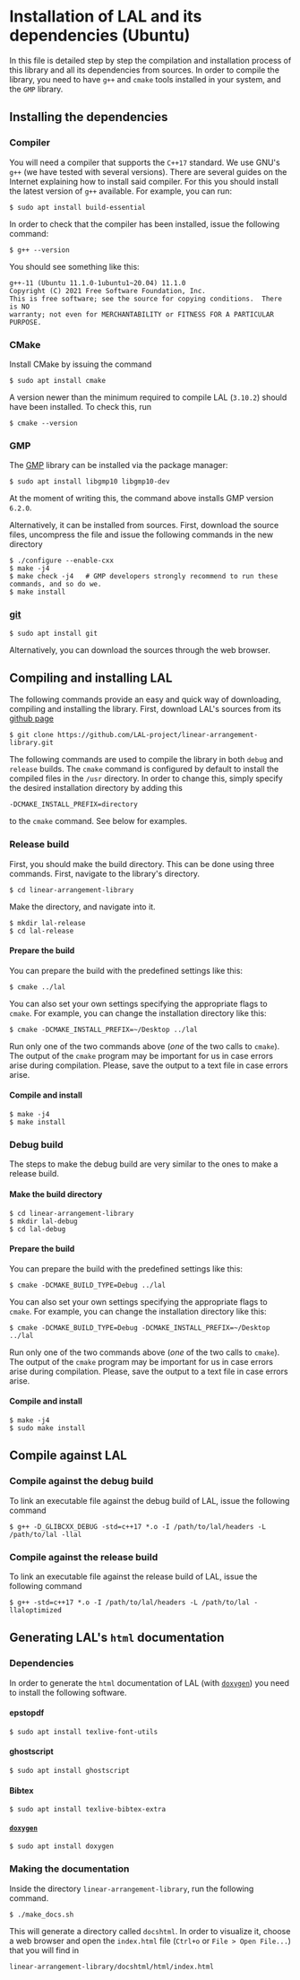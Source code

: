 # Installation of LAL and its dependencies (Ubuntu)

In this file is detailed step by step the compilation and installation process of this library and all its dependencies from sources. In order to compile the library, you need to have `g++` and `cmake` tools installed in your system, and the `GMP` library.

## Installing the dependencies

### Compiler

You will need a compiler that supports the `C++17` standard. We use GNU's `g++` (we have tested with several versions). There are several guides on the Internet explaining how to install said compiler. For this you should install the latest version of `g++` available. For example, you can run:

	$ sudo apt install build-essential

In order to check that the compiler has been installed, issue the following command:

	$ g++ --version

You should see something like this:

	g++-11 (Ubuntu 11.1.0-1ubuntu1~20.04) 11.1.0
	Copyright (C) 2021 Free Software Foundation, Inc.
	This is free software; see the source for copying conditions.  There is NO
	warranty; not even for MERCHANTABILITY or FITNESS FOR A PARTICULAR PURPOSE.

### CMake

Install CMake by issuing the command

	$ sudo apt install cmake

A version newer than the minimum required to compile LAL (`3.10.2`) should have been installed. To check this, run

	$ cmake --version

### GMP

The [GMP](https://gmplib.org/) library can be installed via the package manager:

	$ sudo apt install libgmp10 libgmp10-dev

At the moment of writing this, the command above installs GMP version `6.2.0`.

Alternatively, it can be installed from sources. First, download the source files, uncompress the file and issue the following commands in the new directory

	$ ./configure --enable-cxx
	$ make -j4
	$ make check -j4   # GMP developers strongly recommend to run these commands, and so do we.
	$ make install

### [git](https://git-scm.com/)

	$ sudo apt install git

Alternatively, you can download the sources through the web browser.

## Compiling and installing LAL

The following commands provide an easy and quick way of downloading, compiling and installing the library. First, download LAL's sources from its [github page](https://github.com/LAL-project/linear-arrangement-library.git)

	$ git clone https://github.com/LAL-project/linear-arrangement-library.git

The following commands are used to compile the library in both `debug` and `release` builds. The `cmake` command is configured by default to install the compiled files in the `/usr` directory. In order to change this, simply specify the desired installation directory by adding this

	-DCMAKE_INSTALL_PREFIX=directory

to the `cmake` command. See below for examples.

### Release build

First, you should make the build directory. This can be done using three commands. First, navigate to the library's directory.

	$ cd linear-arrangement-library

Make the directory, and navigate into it.

	$ mkdir lal-release
	$ cd lal-release

#### Prepare the build

You can prepare the build with the predefined settings like this:

	$ cmake ../lal

You can also set your own settings specifying the appropriate flags to `cmake`. For example, you can change the installation directory like this:

	$ cmake -DCMAKE_INSTALL_PREFIX=~/Desktop ../lal

Run only one of the two commands above (*one* of the two calls to `cmake`). The output of the `cmake` program may be important for us in case errors arise during compilation. Please, save the output to a text file in case errors arise.

#### Compile and install

	$ make -j4
	$ make install

### Debug build

The steps to make the debug build are very similar to the ones to make a release build. 

#### Make the build directory

	$ cd linear-arrangement-library
	$ mkdir lal-debug
	$ cd lal-debug

#### Prepare the build

You can prepare the build with the predefined settings like this:

	$ cmake -DCMAKE_BUILD_TYPE=Debug ../lal

You can also set your own settings specifying the appropriate flags to `cmake`. For example, you can change the installation directory like this:

	$ cmake -DCMAKE_BUILD_TYPE=Debug -DCMAKE_INSTALL_PREFIX=~/Desktop ../lal

Run only one of the two commands above (*one* of the two calls to `cmake`). The output of the `cmake` program may be important for us in case errors arise during compilation. Please, save the output to a text file in case errors arise.

#### Compile and install

	$ make -j4
	$ sudo make install

## Compile against LAL

### Compile against the debug build

To link an executable file against the debug build of LAL, issue the following command

	$ g++ -D_GLIBCXX_DEBUG -std=c++17 *.o -I /path/to/lal/headers -L /path/to/lal -llal

### Compile against the release build

To link an executable file against the release build of LAL, issue the following command

	$ g++ -std=c++17 *.o -I /path/to/lal/headers -L /path/to/lal -llaloptimized

## Generating LAL's `html` documentation

### Dependencies

In order to generate the `html` documentation of LAL (with [`doxygen`](https://www.doxygen.nl/index.html)) you need to install the following software.

#### epstopdf

	$ sudo apt install texlive-font-utils

#### ghostscript

	$ sudo apt install ghostscript

#### Bibtex

	$ sudo apt install texlive-bibtex-extra

#### [`doxygen`](https://www.doxygen.nl/index.html)

	$ sudo apt install doxygen

### Making the documentation

Inside the directory `linear-arrangement-library`, run the following command.

	$ ./make_docs.sh

This will generate a directory called `docshtml`. In order to visualize it, choose a web browser and open the `index.html` file (`Ctrl+o` or `File > Open File...`) that you will find in

	linear-arrangement-library/docshtml/html/index.html
